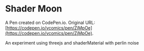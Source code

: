 # Shader Moon

A Pen created on CodePen.io. Original URL: [https://codepen.io/vcomics/pen/ZjMpOe](https://codepen.io/vcomics/pen/ZjMpOe).

An experiment using threejs and shaderMaterial with perlin noise